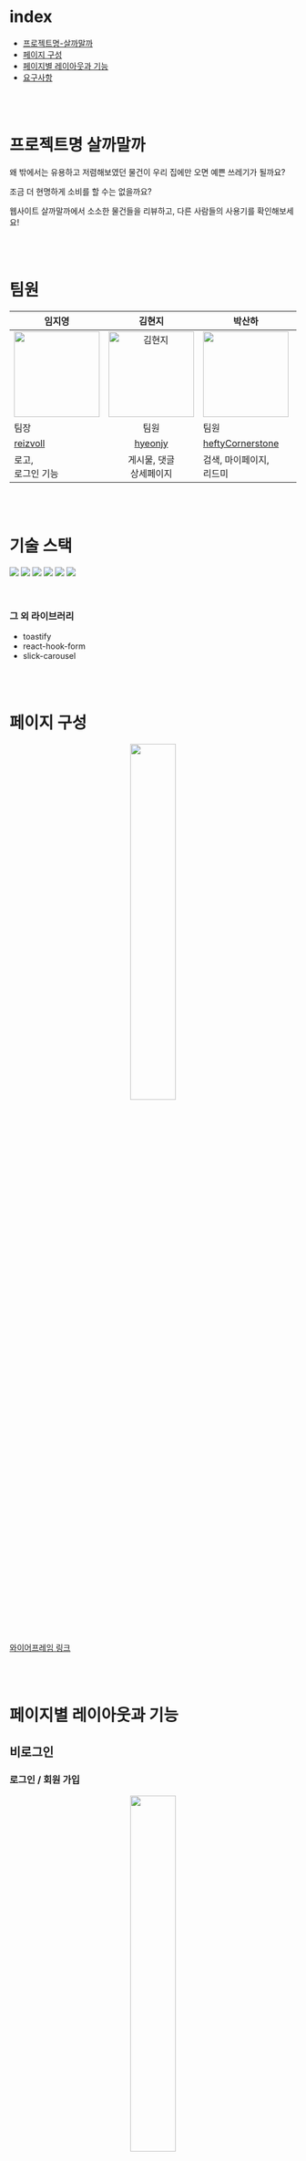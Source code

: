 # index
- [프로젝트명-살까말까](#프로젝트명-살까말까)
- [페이지 구성](#페이지-구성)
- [페이지별 레이아웃과 기능](#페이지별-레이아웃과-기능)
- [요구사항](#요구사항)

<br><br>

# 프로젝트명 살까말까

왜 밖에서는 유용하고 저렴해보였던 물건이 우리 집에만 오면 예쁜 쓰레기가 될까요?

조금 더 현명하게 소비를 할 수는 없을까요?

웹사이트 살까말까에서 소소한 물건들을 리뷰하고, 다른 사람들의 사용기를 확인해보세요!

<br><br>

# 팀원  
| 임지영                                                                             |                                          김현지                                           | 박산하                                                                                                                            | 박상기                                                                                                                                                                                                                                                                                                                                                                                                                                                            | 원윤선                                                                             |
| ------------------------------------------------------------------------------- | :------------------------------------------------------------------------------------: | ------------------------------------------------------------------------------------------------------------------------------ | -------------------------------------------------------------------------------------------------------------------------------------------------------------------------------------------------------------------------------------------------------------------------------------------------------------------------------------------------------------------------------------------------------------------------------------------------------------- | ------------------------------------------------------------------------------- |
| <img src="https://avatars.githubusercontent.com/u/183330068?v=4" width='150px'> | <img alt="김현지" src="https://avatars.githubusercontent.com/u/86361624?v=4" width="150"> | <img src="https://velog.velcdn.com/images/heftycornerstone/post/ebfbdc61-d67f-4112-9d84-a3e548afc94e/image.jpg" width='150px'> | <img src="https://file.notion.so/f/f/29d745c5-eb8f-4066-969a-f5cbe15e3dff/fda70465-cea3-4c5a-9754-5a041ca74661/%E1%84%85%E1%85%A6%E1%84%8B%E1%85%B5%E1%84%8B%E1%85%A5_3.png?table=block&id=145d2223-d746-802a-935b-deaeb54ab1b0&spaceId=29d745c5-eb8f-4066-969a-f5cbe15e3dff&expirationTimestamp=1732248000000&signature=BhI6w07-iyfBWodCYv8z7Bgv8POMVf2HEEcbyhcva9o&downloadName=%E1%84%85%E1%85%A6%E1%84%8B%E1%85%B5%E1%84%8B%E1%85%A5+3.png" width='150px'> | <img src="https://avatars.githubusercontent.com/u/128468243?v=4" width='150px'> |
| 팀장                                                                              |                                           팀원                                           | 팀원                                                                                                                             | 팀원                                                                                                                                                                                                                                                                                                                                                                                                                                                             | 팀원                                                                              |
| [reizvoll](https://github.com/reizvoll)                                         |                         [hyeonjy](https://github.com/hyeonjy)                          | [heftyCornerstone](https://github.com/heftyCornerstone)                                                                        | [hadorable-otter](https://github.com/adorable-otter/new-world)                                                                                                                                                                                                                                                                                                                                                                                                 | [WonYunSun](https://github.com/WonYunSun)                                       |
| 로고, <br>로그인 기능                                                                  |                                   게시물, 댓글 <br>상세페이지                                    | 검색, 마이페이지, <br>리드미                                                                                                             | 좋아요, 좋아요 목록, <br>댓글 UI                                                                                                                                                                                                                                                                                                                                                                                                                                         | 게시물, 상세페이지, <br>사이드바       

<br><br>

# 기술 스택

<img src="https://img.shields.io/badge/react-%2320232a.svg?style=for-the-badge&logo=react&logoColor=%2361DAFB"> <img src="https://img.shields.io/badge/redux%20toolkit-%23593d88.svg?style=for-the-badge&logo=redux&logoColor=white"> <img src="https://img.shields.io/badge/redux%20persist-%23593d88.svg?style=for-the-badge&logo=redux&logoColor=white">
<img src="https://img.shields.io/badge/Supabase-3ECF8E?style=for-the-badge&logo=supabase&logoColor=white">
<img src="https://img.shields.io/badge/React_Router-CA4245?style=for-the-badge&logo=react-router&logoColor=white">
<img src="https://img.shields.io/badge/styled--components-DB7093?style=for-the-badge&logo=styled-components&logoColor=white">

<br>

### 그 외 라이브러리
- toastify
- react-hook-form
- slick-carousel

<br><br>

# 페이지 구성

<p align='center'><img src='https://velog.velcdn.com/images/heftycornerstone/post/a0d06574-99a8-401e-8a52-327f05ccfd46/image.png' width='40%'></p>

[와이어프레임 링크](https://www.figma.com/design/1aSF8mxFykYiRjT4XYY4KI/NewsFeed_Project?node-id=0-1&node-type=canvas&t=ON4y1UuHmuRRrF9x-0)

<br><br>

# 페이지별 레이아웃과 기능

## 비로그인

### 로그인 / 회원 가입
<p align='center'><img src='https://velog.velcdn.com/images/heftycornerstone/post/9c5a699d-c8bc-41ff-9a17-76a477f933db/image.png' width='40%'></p>
<p align='center'><img src='https://velog.velcdn.com/images/heftycornerstone/post/91089aec-2c64-4f9f-ba17-7a2b27e5987a/image.png' width='40%'></p>

- 로그인하지 않은 사용자는 로그인 페이지로 이동됩니다. **로그인 한 사용자만 홈페이지에 접근할 수 있습니다.**
- 로그인 페이지에서 회원 가입, 비밀번호 찾기, 계정 삭제 페이지에 접근할 수 있습니다.
- 회원가입 시 이메일을 아이디로 사용하며 닉네임과 프로필 사진을 설정할 수 있습니다.
	- 프로필 사진을 등록하지 않을 시 기본 이미지가 자동 적용됩니다.

<br><br>

## 로그인 성공
### 홈
<p align='center'><img src='https://velog.velcdn.com/images/heftycornerstone/post/63de1518-39b3-464b-8c31-afd481192e94/image.png' width='60%'></p>

- 홈 페이지에서 게시글을 최신순으로 볼 수 있습니다.
- 내비게이션 바를 이용해 다른 페이지로 접근 가능합니다.

<br>

### 게시글 상세
<p align='center'><img src='https://velog.velcdn.com/images/heftycornerstone/post/4cf3aad1-39e7-4172-9556-cc63607420f8/image.gif' width='60%'></p>

- 게시글 카드를 클릭하면 상세 페이지로 이동합니다.
- 글 제목과 본문, 사진, 작성자와 작성 시각 그리고 **댓글과 좋아요**를 확인할 수 있습니다.
- 글에 첨부 된 사진이 여러장일 경우 **슬라이드**하여 볼 수 있습니다.

#### 그 외 기능
- 게시글 수정 및 삭제
- 좋아요와 좋아요 취소
- 댓글 쓰기
	- 댓글 게시자는 수정 및 삭제 가능

<br>

#### 게시글 수정 및 삭제
<p align='center'><img src='https://velog.velcdn.com/images/heftycornerstone/post/db63c66c-ede2-4d89-9897-83c840625f3c/image.gif' width='60%'></p>

- 자신이 작성한 게시글만 수정 및 삭제할 수 있습니다.

<br>

### 검색
<p align='center'><img src='https://velog.velcdn.com/images/heftycornerstone/post/e204937d-fd3a-4a49-bf99-399e54c17269/image.gif' width='60%'></p>

- 실시간 검색이 가능하며, 오래된 순서와 최신 순서로 검색 결과를 정렬할 수 있습니다.

<br>

### 내 글 / 좋아요를 누른 글
<p align='center'><img src='https://velog.velcdn.com/images/heftycornerstone/post/b56a5d1a-5c19-4310-8ac0-8059a1edd787/image.gif' width='60%'></p>
<p align='center'><img src='https://velog.velcdn.com/images/heftycornerstone/post/66082a60-45ec-486b-b4b8-c33f6c590cc4/image.gif' width='60%'></p>

- 내가 작성한 글과 좋아요를 누른 글을 확인할 수 있습니다.

<br>

### 글 작성
<p align='center'><img src='https://velog.velcdn.com/images/heftycornerstone/post/8c964b80-1db1-4584-aea6-9b2ebd87e308/image.gif' width='60%'></p>

- 작성글에는 이미지를 최대 3장까지 삽입할 수 있습니다.
- 글자 수는 10자 이상이어야 합니다.
- 글 작성을 완료하면 내가 작성한 글의 상세 페이지로 리디렉션됩니다.

<br>

### 마이 페이지
<p align='center'><img src='https://velog.velcdn.com/images/heftycornerstone/post/9eb244d8-673e-4ea9-9ce6-b1237f5d377c/image.png' width='60%'></p>

- 프로필 이미지와 이름을 수정할 수 있습니다.
- 비밀번호 변경, 계정 삭제 페이지로 이동하는 버튼이 있습니다.
- 로그아웃은 마이페이지에서 할 수 있습니다.

#### 비밀번호 변경과 회원 탈퇴
<p align='center'><img src='https://velog.velcdn.com/images/heftycornerstone/post/08fda750-eb18-4935-9261-65a7ca1483f4/image.png' width='50%'></p>
<p align='center'><img src='https://velog.velcdn.com/images/heftycornerstone/post/6f3d4009-0a4c-4f02-ad3c-b780f78ae413/image.png' width='50%'></p>

- 아이디로 사용하고 있는 이메일 주소로 비밀번호 재설정 메일을 보낼 수 있습니다.

<br><br>

# 요구사항

## 필수기능

**데이터베이스**
- [x] Supabase를 활용한 CRUD
- [x] Supabase를 활용한 로그인, 회원 가입
**유저 로그인 정보 관리**
- [ ] onAuthStateChanged를 적극 활용하여 인증된 유저의 상태 변경 추적
- [x]  Context API를 활용한(혹은 다른 전역상태 툴을 이용한) 전역상태 관리
**라우팅**
- [x]  RRD(React Router DOM)
 **마이 페이지에서...**
- [x] 내 게시물 보기
- [x] 프로필 수정 기능
**배포**
- [x] 호스팅플랫폼 Vercel 이용, 배포에 적용될 브랜치는 main 브랜치로

## 도전기능
- [x] 로그인, 회원가입 예외 처리
- [ ] 소셜 로그인 (구글, 깃헙)
- [x] 비밀번호 찾기 기능
- [ ] 팔로우, 팔로워 기능
- [ ] 팔로우한 상대 게시물 확인 기능
- [x] 댓글 기능
- [x] 좋아요, 북마크 기능
- [x] 반응형 웹 구현
- [ ] 무한스크롤 기능
- [ ] 더보기 기능
- [x] memo, useMemo, useCallback을 이용한 렌더링 최적화 적용
- [ ] Vercel 에 배포한 뒤 커스텀 도메인 적용 (500원 정도하는 저렴한 도메인 권장)

<br>

## 기능 구현

#### 필수 요구사항 구현에 관한 특이사항

- 내 게시물 보기 기능은 마이페이지가 아닌 `내 글` 페이지로 구현
- 전역상태관리를 위해 `RTK`를 사용

#### 로그인 정보 유지

- 새로고침하거나 브라우저를 닫아도 로그인 정보를 유지하기 위해 `redux-persist`를 사용했습니다.

#### alret 처리 ([**React-Toastify**](https://fkhadra.github.io/react-toastify/introduction/))

- `React-Toastify`로 사용자 친화적인 성공 또는 에러 메세지를 보여줍니다

#### react-hook-form
- `react-hook-form`으로 폼 상태를 효율적으로 관리하고 유효성 검사(validation)를 진행합니다

#### slick-carousel
- `slick-carousel`로 게시글에 첨부된 이미지를 슬라이드 할 수 있도록 만들었습니다.
